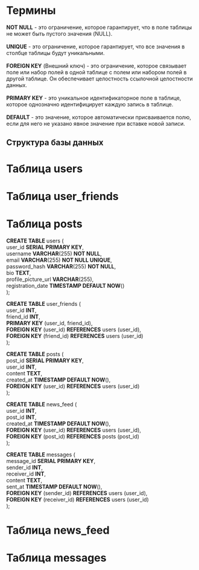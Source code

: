 # Термины

**NOT NULL** - это ограничение, которое гарантирует, что в поле таблицы не может быть пустого значения (NULL). \
\
**UNIQUE** - это ограничение, которое гарантирует, что все значения в столбце таблицы будут уникальными. \
\
**FOREIGN KEY** (Внешний ключ) - это ограничение, которое связывает поле или набор полей в одной таблице с полем или набором полей в другой таблице. Он обеспечивает целостность ссылочной целостности данных. \
\
**PRIMARY KEY** - это уникальное идентификаторное поле в таблице, которое однозначно идентифицирует каждую запись в таблице. \
\
**DEFAULT** - это значение, которое автоматически присваивается полю, если для него не указано явное значение при вставке новой записи. 

## Структура базы данных

# Таблица users

# Таблица user_friends

# Таблица posts

**CREATE TABLE** users ( \
    user_id **SERIAL PRIMARY KEY**, \
    username **VARCHAR**(255) **NOT NULL**, \
    email **VARCHAR**(255) **NOT NULL UNIQUE**, \
    password_hash **VARCHAR**(255) **NOT NULL**, \
    bio **TEXT**, \
    profile_picture_url **VARCHAR**(255), \
    registration_date **TIMESTAMP DEFAULT NOW**() \
    );

**CREATE TABLE** user_friends ( \
    user_id **INT**, \
    friend_id **INT**, \
    **PRIMARY KEY** (user_id, friend_id), \
    **FOREIGN KEY** (user_id) **REFERENCES** users (user_id), \
    **FOREIGN KEY** (friend_id) **REFERENCES** users (user_id) \
);

**CREATE TABLE** posts ( \
    post_id **SERIAL PRIMARY KEY**, \
    user_id **INT**, \
    content **TEXT**, \
    created_at **TIMESTAMP DEFAULT NOW**(), \
    **FOREIGN KEY** (user_id) **REFERENCES** users (user_id) \
);

**CREATE TABLE** news_feed ( \
    user_id **INT**, \
    post_id **INT**, \
    created_at **TIMESTAMP DEFAULT NOW**(), \
    **FOREIGN KEY** (user_id) **REFERENCES** users (user_id), \
    **FOREIGN KEY** (post_id) **REFERENCES** posts (post_id) \
);

**CREATE TABLE** messages ( \
    message_id **SERIAL PRIMARY KEY**, \
    sender_id **INT**, \
    receiver_id **INT**, \
    content **TEXT**, \
    sent_at **TIMESTAMP DEFAULT NOW**(), \
    **FOREIGN KEY** (sender_id) **REFERENCES** users (user_id), \
    **FOREIGN KEY** (receiver_id) **REFERENCES** users (user_id) \
); 

# Таблица news_feed

# Таблица messages


